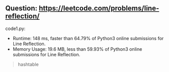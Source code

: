 ## Question: https://leetcode.com/problems/line-reflection/

code1.py:
* Runtime: 148 ms, faster than 64.79% of Python3 online submissions for Line Reflection.
* Memory Usage: 19.6 MB, less than 59.93% of Python3 online submissions for Line Reflection.
> hashtable